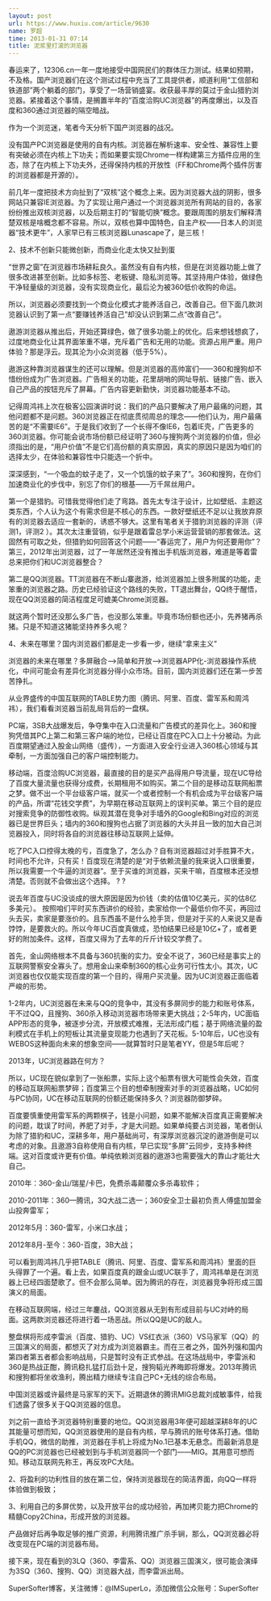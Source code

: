 ```yaml
---
layout: post
url: https://www.huxiu.com/article/9630
name: 罗超
time: 2013-01-31 07:14
title: 泥浆里打滚的浏览器
---
```

春运来了，12306.cn一年一度地接受中国网民们的群体压力测试。结果如预期，不及格。国产浏览器们在这个测试过程中充当了工具提供者，顺道利用“工信部和铁道部”两个躺着的部门，享受了一场营销盛宴。收获最丰厚的莫过于金山猎豹浏览器。紧接着这个事情，是搁置半年的“百度洽购UC浏览器”的再度爆出，以及百度和360通过浏览器的隔空暗战。

作为一个浏览迷，笔者今天分析下国产浏览器的战况。

没有国产PC浏览器是使用的自有内核。浏览器在解析速率、安全性、兼容性上要有突破必须在内核上下功夫；而如果要实现Chrome一样构建第三方插件应用的生态，除了在内核上下功夫外，还得保持内核的开放性（FF和Chrome两个插件厉害的浏览器都是开源的）。

前几年一度把技术方向扯到了“双核”这个概念上来。因为浏览器大战的阴影，很多网站只兼容IE浏览器。为了实现让用户通过一个浏览器浏览所有网站的目的，各家纷纷推出双核浏览器，以及后期主打的“智能切换”概念。要跟周围的朋友们解释清楚双核是啥概念都不容易。所以，双核也算中国特色，自主产权——日本人的浏览器“技术更牛”，人家早已有三核浏览器Lunascape了，是三核！

2、技术不创新只能微创新，而商业化走太快又扯到蛋

“世界之窗”在浏览器市场耕耘良久。虽然没有自有内核，但是在浏览器功能上做了很多改进甚至创新。比如多标签、老板键、隐私浏览等。其坚持用户体验，做绿色干净轻量级的浏览器，没有实现商业化，最后沦为被360低价收购的命运。

所以，浏览器必须要找到一个商业化模式才能养活自己，改善自己。但下面几款浏览器认识到了第一点“要赚钱养活自己”却没认识到第二点“改善自己”。

遨游浏览器从推出后，开始还算绿色，做了很多功能上的优化。后来想钱想疯了，过度地商业化让其界面笨重不堪，充斥着广告和无用的功能。资源占用严重。用户体验？那是浮云。现其沦为小众浏览器（低于5%）。

遨游这种靠浏览器谋生的还可以理解。但是浏览器的高帅富们——360和搜狗却不惜纷纷成为广告浏览器。广告相关的功能，花里胡哨的网址导航、链接广告、嵌入自己产品的按钮充斥了屏幕。广告内容更新勤快，浏览器功能基本不动。

记得周鸿祎上次在极客公园演讲时说：我们的产品只要解决了用户最痛的问题，其他问题都不是问题。360浏览器正在彻底贯彻周总的理念——他们认为，用户最痛苦的是“不需要IE6”。于是我们收到了一个长得不像IE6，包着IE壳，广告更多的360浏览器。你可能会说市场份额已经证明了360与搜狗两个浏览器的价值，但必须指出的是，“用户价值”不是它们高份额的真实原因，真实的原因只是因为咱们的选择太少，在体验和兼容性中只能选一个折中。

深深感到，“一个吸血的蚊子走了，又一个饥饿的蚊子来了”。360和搜狗，在你们加速商业化的步伐中，别忘了你们的根基——万千屌丝用户。

第一个是猎豹。可惜我觉得他们走了弯路。首先太专注于设计，比如壁纸、主题这类东西，个人认为这个有需求但是不核心的东西。一款好壁纸还不足以让我放弃原有的浏览器去适应一套新的，诱惑不够大。这里有笔者关于猎豹浏览器的评测（评测1，评测2 ）。其次太注重营销，似乎是跟着雷总学小米运营营销的那套做法。这固然有可取之处，但猎豹如何回答这个问题——“春运完了，用户为何还要用你”？第三，2012年出浏览器，过了一年居然还没有推出手机版浏览器，难道是等着雷总来把你们和UC浏览器整合？

第二是QQ浏览器。TT浏览器在不断山寨遨游，给浏览器加上很多附属的功能，走笨重的浏览器之路。历史已经验证这个路线的失败，TT退出舞台，QQ终于醒悟，现在QQ浏览器的简洁程度足可媲美Chrome浏览器。

就这两个暂时还没那么多广告，也没那么笨重。毕竟市场份额也还小，先养猪再杀猪。只是不知道这猪能坚持养多久呢？

4、未来在哪里？国内浏览器们都是走一步看一步，继续“拿来主义”

浏览器的未来在哪里？多屏融合—>简单和开放—>浏览器APP化-浏览器操作系统化，中间可能会有差异化浏览器分得小众市场。目前，国内浏览器们还在第一步苦苦挣扎。

从业界盛传的中国互联网的TABLE势力图（腾讯、阿里、百度、雷军系和周鸿祎），我们看看浏览器当前乱局背后的一盘棋。

PC端，3SB大战爆发后，争夺集中在入口流量和广告模式的差异化上。360和搜狗凭借其PC上第二和第三客户端的地位，已经让百度在PC入口上十分被动。为此百度期望通过入股金山网络（盛传），一方面进入安全行业进入360核心领域与其牵制，一方面加强自己的客户端控制能力。

移动端，百度洽购UC浏览器，最直接的目的是买产品得用户导流量，现在UC导给了百度大量流量也获得分成费，长期租用不如购买。第二个目的是移动互联网船票之梦。做不出一个平台级客户端，就买一个或者控制一个有机会成为平台级客户端的产品，所谓“花钱交学费”，为早期在移动互联网上的误判买单。第三个目的是应对搜索竞争的防御性收购。纵观其潜在竞争对手墙外的Google和Bing对应的浏览器已是世界巨头；墙内的360和搜狗也占据了浏览器的大头并且一致的加大自己浏览器投入，同时将各自的浏览器往移动互联网上延伸。

吃了PC入口控得太晚的亏，百度急了，怎么办？自有浏览器超过对手胜算不大，时间也不允许，只有买！百度现在清楚的是“对于依赖流量的我来说入口很重要，所以我需要一个牛逼的浏览器”。至于买谁的浏览器，买来干嘛，百度根本还没想清楚。否则就不会做出这个选择。 ? ?

说去年百度与UC没谈成的很大原因是因为价钱（卖的估值10亿美元，买的估8亿多美元）。 按照咱们平时买东西讲价的经验，卖家给你一个最低价你不买，再回过头去买，卖家是要涨价的。且东西虽不是什么抢手货，但是对于买的人来说又是香饽饽，是要救火的。所以今年UC百度真做成，恐怕结果已经是10亿+了，或者更好的附加条件。这样，百度又得为了去年的斤斤计较交学费了。

首先，金山网络根本不具备与360抗衡的实力。安全不说了，360已经是事实上的互联网警察安全寡头了。想用金山来牵制360的核心业务可行性太小。其次，UC浏览器也仅仅能实现百度的第一个目的，得用户买流量。因为UC浏览器正面临着严峻的形势。

1-2年内，UC浏览器在未来与QQ的竞争中，其没有多屏同步的能力和账号体系，干不过QQ，且搜狗、360杀入移动浏览器市场带来更大挑战；2-5年内，UC面临APP形态的竞争，被逐步分流，开放模式难推，无法形成门槛；基于网络流量的盈利模式在手机上的短板让其流量变现能力也遇到了天花板。5-10年后，UC也没有WEBOS这种面向未来的想象空间——就算暂时只是笔者YY，但是5年后呢？

2013年，UC浏览器路在何方？

所以，UC现在貌似拿到了一张船票，实际上这个船票有很大可能性会失效，百度的移动互联网船票梦碎；百度第三个目的想牵制搜索对手的浏览器战略，UC如何与PC协同，UC在移动互联网的份额还能保持多久？浏览器防御梦碎。

百度要慎重使用雷军系的两颗棋子，钱是小问题，如果不能解决百度真正需要解决的问题，耽误了时间，养肥了对手，才是大问题。如果单纯要占浏览器，笔者倒认为除了猎豹和UC，深耕多年，用户基础尚可，有深厚浏览器沉淀的遨游倒是可以考虑的对象。且遨游3自称使用自有内核，早已实现“多屏”云同步，支持多种终端。这对百度或许更有价值。单纯依赖浏览器的遨游3也需要强大的靠山才能壮大自己。

2010年：360-金山/瑞星/卡巴，免费杀毒颠覆众多杀毒软件；

2010-2011年：360—腾讯，3Q大战二选一；360安全卫士最初负责人傅盛加盟金山投奔雷军；

2012年5月：360-雷军，小米口水战；

2012年8月-至今：360-百度，3B大战；

可以看到周鸿祎几乎把TABLE（腾讯、阿里、百度、雷军系和周鸿祎）里面的巨头得罪了一个遍。看上去，如果百度真的跟金山或UC联手了，周鸿祎单是在浏览器上已经四面楚歌了。但不会那么简单。因为腾讯的存在，浏览器竞争将形成三国演义的局面。

在移动互联网端，经过三年鏖战，QQ浏览器从无到有形成目前与UC对峙的局面。这两款浏览器还将进行着一场恶战。所以QQ是UC的敌人。

整盘棋将形成李雷派（百度、猎豹、UC）VS红衣派（360）VS马家军（QQ）的三国演义的局面，都想灭了对方成为浏览器霸主。而在三者之外，国外列强和国内第四者第五者都会影响战局，只是暂时没有正式参战。在这场战局中，李雷派和360是热战正酣，腾讯稳扎猛打后劲十足，搜狗韬光养晦即将爆发。2013年腾讯和搜狗都将坐收渔利，腾出精力继续专注自己PC+无线的综合布局。

中国浏览器或许最终是马家军的天下。近期退休的腾讯MIG总裁刘成敏事件，给我们透露了很多关于QQ浏览器的信息。

刘之前一直给予浏览器特别重要的地位。QQ浏览器用3年便可超越深耕8年的UC其能量可想而知，QQ浏览器使用的是自有内核，早与腾讯的账号体系打通。借助手机QQ，微信的助推，浏览器在手机上将成为No.1已基本无悬念。而最新消息是QQ的PC浏览器也已经被划到与手机浏览器同一个部门——MIG。其用意可想而知。移动互联网先称王，再反攻PC大陆。

2、将盈利的功利性目的放在第二位，保持浏览器现在的简洁界面，向QQ一样将体验做到极致；

3、利用自己的多屏优势，以及开放平台的成功经验，再加拷贝能力把Chrome的精髓Copy2China，形成开放的浏览器。

产品做好后再争取足够的推广资源，利用腾讯推广杀手锏，那么，QQ浏览器必将改变现在PC端的浏览器布局。

接下来，现在看到的3LQ（360、李雷系、QQ）浏览器三国演义，很可能会演绎为3SQ（360、搜狗、QQ）浏览器大战，而李雷派出局。

SuperSofter博客，关注微博：@IMSuperLo，添加微信公众账号：SuperSofter

